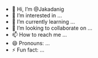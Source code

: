 - 👋 Hi, I’m @Jakadanig
- 👀 I’m interested in ...
- 🌱 I’m currently learning ...
- 💞️ I’m looking to collaborate on ...
- 📫 How to reach me ...
- 😄 Pronouns: ...
- ⚡ Fun fact: ...

<!---
Jakadanig/Jakadanig is a ✨ special ✨ repository because its `README.md` (this file) appears on your GitHub profile.
You can click the Preview link to take a look at your changes.
--->
